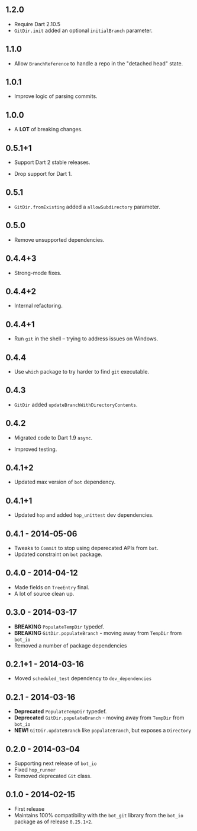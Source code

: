 ## 1.2.0

- Require Dart 2.10.5
- `GitDir.init` added an optional `initialBranch` parameter.

## 1.1.0

- Allow `BranchReference` to handle a repo in the "detached head" state.

## 1.0.1

- Improve logic of parsing commits.

## 1.0.0

- A **LOT** of breaking changes.

## 0.5.1+1

* Support Dart 2 stable releases.

* Drop support for Dart 1.

## 0.5.1

* `GitDir.fromExisting` added a `allowSubdirectory` parameter.

## 0.5.0

* Remove unsupported dependencies.

## 0.4.4+3

* Strong-mode fixes.

## 0.4.4+2

* Internal refactoring.

## 0.4.4+1

* Run `git` in the shell – trying to address issues on Windows.

## 0.4.4

* Use `which` package to try harder to find `git` executable.

## 0.4.3

* `GitDir` added `updateBranchWithDirectoryContents`.

## 0.4.2

* Migrated code to Dart 1.9 `async`.

* Improved testing.

## 0.4.1+2

* Updated max version of `bot` dependency.

## 0.4.1+1

* Updated `hop` and added `hop_unittest` dev dependencies.

## 0.4.1 - 2014-05-06

 * Tweaks to `Commit` to stop using deperecated APIs from `bot`.
 * Updated constraint on `bot` package.

## 0.4.0 - 2014-04-12
 * Made fields on `TreeEntry` final.
 * A lot of source clean up.

## 0.3.0 - 2014-03-17
 * **BREAKING** `PopulateTempDir` typedef.
 * **BREAKING** `GitDir.populateBranch` - moving away from `TempDir` from `bot_io`
 * Removed a number of package dependencies

## 0.2.1+1 - 2014-03-16
 * Moved `scheduled_test` dependency to `dev_dependencies`

## 0.2.1 - 2014-03-16
 * **Deprecated** `PopulateTempDir` typedef.
 * **Deprecated** `GitDir.populateBranch` - moving away from `TempDir` from `bot_io`
 * **NEW!** `GitDir.updateBranch` like `populateBranch`, but exposes a `Directory`

## 0.2.0 - 2014-03-04
 * Supporting next release of `bot_io`
 * Fixed `hop_runner`
 * Removed deprecated `Git` class.

## 0.1.0 - 2014-02-15
 * First release
 * Maintains 100% compatibility with the `bot_git` library from the `bot_io`
   package as of release `0.25.1+2`.
